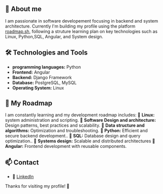 ## 🚀 About me
I am passionate in software developement  focusing in backend and system architecture. Currently I'm building my profile using the platform [roadmap.sh](https://roadmap.sh), following a struture learning plan on key technologies such as Linux, Python,SQL, Angular, and System design.

## 🛠️ Technologies and Tools
- **programming languages:** Python
- **Frontend:** Angular
- **Backend:** Django Framework
- **Database:** PostgreSQL, MySQL
- **Operating System:** Linux

## 📌 My Roadmap
I am constantly learning and my development roadmap includes:
🔹 **Linux:** system administration and scripting.
🔹 **Software Design and architecture:** Design patterns, best practices and scalability.
🔹 **Data structure and algorithms:** Optimization and troubleshooting.
🔹 **Python:** Efficient and secure backend development..
🔹 **SQL:** Database design and query optimization..
🔹 **Systems design:** Scalable and distributed architectures
🔹 **Angular:** Frontend development with reusable components.

## 📫 Contact
- 💼 [LinkedIn](http://linkedin.com/in/jaime-francisco-meneses-castillo-3382b9260)

Thanks for visiting my profile! 🚀
